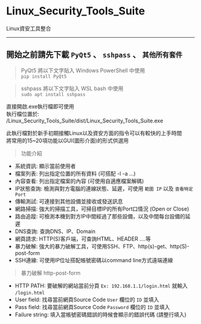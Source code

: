 ﻿# Linux_Security_Tools_Suite

Linux資安工具整合

---

## 開始之前請先下載 `PyQt5` 、 `sshpass` 、 `其他所有套件`

> PyQt5
將以下文字貼入 Windows PowerShell 中使用  
 ``` pip install PyQt5 ```

> sshpass
將以下文字貼入 WSL bash 中使用  
 ``` sudo apt install sshpass ```

直接開啟.exe執行檔即可使用  
執行檔位置於: /Linux_Security_Tools_Suite/dist/Linux_Security_Tools_Suite.exe

此執行檔對於新手初期接觸Linux以及資安方面的指令可以有較快的上手時間  
將常用的15~20項功能以GUI(圖形介面)的形式供選用

> 功能介紹
- 系統資訊: 顯示當前使用者
- 檔案列表: 列出指定位置的所有資料 (可搭配 -l -a ...)
- 內容查看: 列出指定檔案的內容 (可使用自適應檔案解碼)
- IP狀態查詢: 檢測與對方電腦的連線狀態、延遲，可使用 `範圍 IP` 以及 `查看特定 Port`
- 傳輸測試: 可連接到其他設備並接收或發送訊息
- 網路掃描: 強大的掃描工具，可掃目標IP的所有Port口情況 (Open or Close)
- 路由追蹤: 可檢測本機到對方IP中間經過了那些設備，以及中間每台設備的延遲
- DNS查詢: 查詢DNS、IP、Domain
- 網頁請求: HTTP(S)客戶端，可查詢HTML、HEADER ....等
- 暴力破解: 強大的暴力破解工具，可使用SSH、FTP、http(s)-get、http(S)-post-form
- SSH連線: 可使用IP位址搭配帳號密碼以command line方式遠端連線

> 暴力破解 http-post-form
- HTTP PATH: 要破解的網站當前分頁 `Ex: 192.168.1.1/login.html` 就輸入 `/login.html`
- User field: 找尋當前網頁Source Code `User` 欄位的 `ID` 並填入
- Pass field: 找尋當前網頁Source Code `Password` 欄位的 `ID` 並填入
- Failure string: 填入當帳號密碼錯誤的時候會顯示的錯誤代碼 (請整行填入)